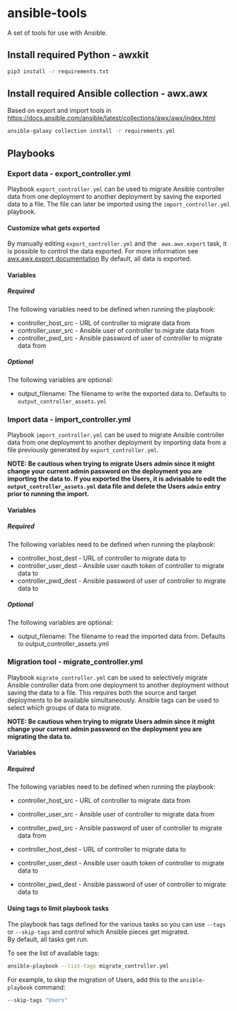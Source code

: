 # ansible-tools

A set of tools for use with Ansible.

## Install required Python - awxkit
```bash
pip3 install -r requirements.txt
```

## Install required Ansible collection - awx.awx
Based on export and import tools in https://docs.ansible.com/ansible/latest/collections/awx/awx/index.html
```bash
ansible-galaxy collection install -r requirements.yml
```

## Playbooks

### Export data - export_controller.yml
Playbook `export_controller.yml` can be used to migrate Ansible controller data from one deployment to another deployment by saving the exported data to a file.  The file can later be imported using the `import_controller.yml` playbook.

#### Customize what gets exported
By manually editing `export_controller.yml` and the ` awx.awx.export` task, it is possible to control the data exported. For more information see [awx.awx.export documentation](https://docs.ansible.com/ansible/latest/collections/awx/awx/export_module.html)  By default, all data is exported.

#### Variables
##### Required
The following variables need to be defined when running the playbook:
- controller_host_src - URL of controller to migrate data from
- controller_user_src - Ansible user of controller to migrate data from
- controller_pwd_src - Ansible password of user of controller to migrate data from

##### Optional
The following variables are optional:
- output_filename: The filename to write the exported data to. Defaults to `output_controller_assets.yml`

### Import data - import_controller.yml
Playbook `import_controller.yml` can be used to migrate Ansible controller data from one deployment to another deployment by importing data from a file previously generated by `export_controller.yml`.

**NOTE: Be cautious when trying to migrate Users admin since it might change your current admin password on the deployment you are importing the data to.  If you exported the Users, it is advisable to edit the `output_controller_assets.yml` data file and delete the Users `admin` entry prior to running the import.**

#### Variables
##### Required
The following variables need to be defined when running the playbook:
- controller_host_dest - URL of controller to migrate data to
- controller_user_dest - Ansible user oauth token of controller to migrate data to
- controller_pwd_dest - Ansible password of user of controller to migrate data to

##### Optional
The following variables are optional:
- output_filename: The filename to read the imported data from. Defaults to output_controller_assets.yml

### Migration tool - migrate_controller.yml
Playbook `migrate_controller.yml` can be used to selectively migrate Ansible controller data from one deployment to another deployment without saving the data to a file. This requires both the source and target deployments to be available simultaneously. Ansible tags can be used to select which groups of data to migrate.

**NOTE: Be cautious when trying to migrate Users admin since it might change your current admin password on the deployment you are migrating the data to.**

#### Variables
##### Required
The following variables need to be defined when running the playbook:
- controller_host_src - URL of controller to migrate data from
- controller_user_src - Ansible user of controller to migrate data from
- controller_pwd_src - Ansible password of user of controller to migrate data from

- controller_host_dest - URL of controller to migrate data to
- controller_user_dest - Ansible user oauth token of controller to migrate data to
- controller_pwd_dest - Ansible password of user of controller to migrate data to

#### Using tags to limit playbook tasks
The playbook has tags defined for the various tasks so you can use
`--tags` or `--skip-tags` and control which Ansible pieces get migrated.  
By default, all tasks get run.

To see the list of available tags:
```bash
ansible-playbook --list-tags migrate_controller.yml
```

For example, to skip the migration of Users, add this to the `ansible-playbook` command:
```bash
--skip-tags "Users"
```

